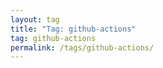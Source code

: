 ```yaml
---
layout: tag
title: "Tag: github-actions"
tag: github-actions
permalink: /tags/github-actions/
---
```

